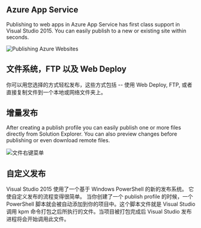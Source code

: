 <properties
	pageTitle="发布"
	description="为了应对持续交付的场景，Visual Studio 2015 提供了一个可以轻松发布 web application 的发布系统。"
	slug="publishing"
	keywords="css, html, javascript"
/>

## Azure App Service
Publishing to web apps in Azure App Service has first class support in Visual Studio 2015. You can easily publish to a new or existing site within seconds.

![Publishing Azure Websites](_assets/publishing-azure-websites.png)

## 文件系统，FTP 以及 Web Deploy
你可以用您选择的方式轻松发布，这些方式包括 -- 使用 Web Deploy, FTP, 或者直接复制文件到一个本地或网络文件夹上。

## 增量发布
After creating a publish profile you can easily publish one or more files directly from Solution Explorer. You can also preview changes before publishing or even download remote files.

![文件右键菜单](_assets/publish-context-menu.png)

## 自定义发布
Visual Studio 2015 使用了一个基于 Windows PowerShell 的新的发布系统。 它使自定义发布的流程变得很简单。 当你创建了一个 publish profile 的时候，一个 PowerShell 脚本就会被自动添加到你的项目中。这个脚本文件就是 Visual Studio 调用 kpm 命令打包之后所执行的文件。当项目被打包完成后 Visual Studio 发布进程将会开始调用此文件。
